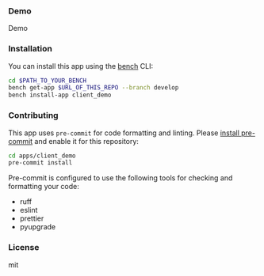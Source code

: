 ### Demo

Demo

### Installation

You can install this app using the [bench](https://github.com/frappe/bench) CLI:

```bash
cd $PATH_TO_YOUR_BENCH
bench get-app $URL_OF_THIS_REPO --branch develop
bench install-app client_demo
```

### Contributing

This app uses `pre-commit` for code formatting and linting. Please [install pre-commit](https://pre-commit.com/#installation) and enable it for this repository:

```bash
cd apps/client_demo
pre-commit install
```

Pre-commit is configured to use the following tools for checking and formatting your code:

- ruff
- eslint
- prettier
- pyupgrade

### License

mit
